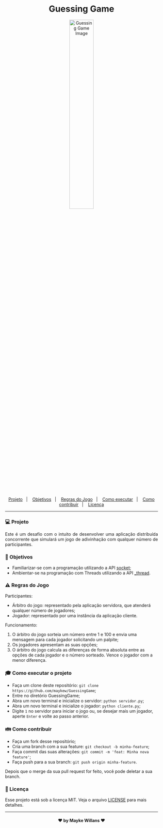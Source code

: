 <h1 align="center">
    Guessing Game
</h1>

<p align="center">
    <img width="40%" src="https://image.freepik.com/vetores-gratis/bolha-do-discurso-plana-com-pontos-de-interrogacao_23-2148148274.jpg" alt="Guessing Game Image"/>
</p>

<p align="center">
  <a href="#computer-projeto">Projeto</a>&nbsp;&nbsp;&nbsp;|&nbsp;&nbsp;&nbsp;
  <a href="#dart-objetivos">Objetivos</a>&nbsp;&nbsp;&nbsp;|&nbsp;&nbsp;&nbsp;
  <a href="#warning-regras-do-jogo">Regras do Jogo</a>&nbsp;&nbsp;&nbsp;|&nbsp;&nbsp;&nbsp;
  <a href="#mortar_board-como-executar-o-projeto">Como executar</a>&nbsp;&nbsp;&nbsp;|&nbsp;&nbsp;&nbsp;
  <a href="#family-como-contribuir">Como contribuir</a>&nbsp;&nbsp;&nbsp;|&nbsp;&nbsp;&nbsp;
  <a href="#memo-licença">Licença</a>
</p>

_________

### :computer: Projeto

<p align="justify">
Este é um desafio com o intuito de desenvolver uma aplicação distribuída concorrente que simulará um jogo de adivinhação com qualquer número de participantes.
</p>

### :dart: Objetivos

- Familiarizar-se com a programação utilizando a API [socket](https://docs.python.org/3/library/socket.html);<br>
- Ambientar-se na programação com Threads utilizando a API [_thread](https://docs.python.org/3/library/_thread.html).

### :warning: Regras do Jogo

Participantes:
- Árbitro do jogo: representado pela aplicação servidora, que atenderá qualquer número de jogadores;
- Jogador: representado por uma instância da aplicação cliente.

Funcionamento:
1. O árbitro do jogo sorteia um número entre 1 e 100 e envia uma mensagem para cada jogador solicitando um palpite; <br>
2. Os jogadores apresentam as suas opções; <br>
3. O árbitro do jogo calcula as diferenças de forma absoluta entre as opções de cada jogador e o número sorteado. Vence o jogador com a menor diferença.

### :mortar_board: Como executar o projeto

- Faça um clone deste repositório: `git clone https://github.com/maykew/GuessingGame`;
- Entre no diretório GuessingGame;
- Abra um novo terminal e inicialize o servidor: `python servidor.py`;
- Abra um novo terminal e inicialize o jogador: `python cliente.py`;
- Digite `1` no servidor para iniciar o jogo ou, se desejar mais um jogador, aperte `Enter` e volte ao passo anterior.

### :family: Como contribuir

- Faça um fork desse repositório;
- Cria uma branch com a sua feature: `git checkout -b minha-feature`;
- Faça commit das suas alterações: `git commit -m 'feat: Minha nova feature'`;
- Faça push para a sua branch: `git push origin minha-feature`.

Depois que o merge da sua pull request for feito, você pode deletar a sua branch.

### :memo: Licença

Esse projeto está sob a licença MIT. Veja o arquivo [LICENSE](https://github.com/maykew/GuessingGame/blob/master/LICENSE.md) para mais detalhes.
_________

<h4 align="center"> ♥ by Mayke Willans ♥ </h4>
